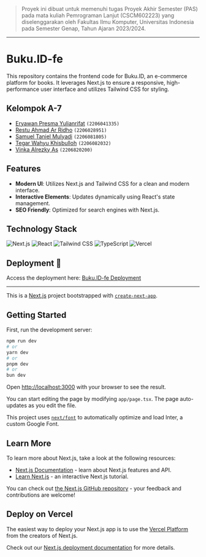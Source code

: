 > Proyek ini dibuat untuk memenuhi tugas Proyek Akhir Semester (PAS)
> pada mata kuliah Pemrograman Lanjut (CSCM602223) yang
> diselenggarakan oleh Fakultas Ilmu Komputer, Universitas Indonesia
> pada Semester Genap, Tahun Ajaran 2023/2024.

--------------------------------------------------------------------------------------------

# Buku.ID-fe

This repository contains the frontend code for Buku.ID, an e-commerce platform for books. It leverages Next.js to ensure a responsive, high-performance user interface and utilizes Tailwind CSS for styling.

## Kelompok A-7

-  [Eryawan Presma Yulianrifat](https://github.com/eryawww) `(2206041335)`<br>
-  [Restu Ahmad Ar Ridho](https://github.com/restuaar) `(2206028951)`<br>
-  [Samuel Taniel Mulyadi](https://github.com/SamuelTanielM) `(2206081805)`<br>
-  [Tegar Wahyu Khisbulloh](https://github.com/tegar-wahyu) `(2206082032)`<br>
-  [Vinka Alrezky As](https://github.com/vinkakniv) `(2206820200)`<br>

## Features

- **Modern UI**: Utilizes Next.js and Tailwind CSS for a clean and modern interface.
- **Interactive Elements**: Updates dynamically using React's state management.
- **SEO Friendly**: Optimized for search engines with Next.js.

## Technology Stack

![Next.js](https://img.shields.io/badge/Next.js-000000?style=for-the-badge&logo=next.js&logoColor=white)
![React](https://img.shields.io/badge/React-20232A?style=for-the-badge&logo=react&logoColor=61DAFB)
![Tailwind CSS](https://img.shields.io/badge/Tailwind_CSS-38B2AC?style=for-the-badge&logo=tailwind-css&logoColor=white)
![TypeScript](https://img.shields.io/badge/TypeScript-3178C6?style=for-the-badge&logo=typescript&logoColor=white)
![Vercel](https://img.shields.io/badge/Vercel-000000?style=for-the-badge&logo=vercel&logoColor=white)


## Deployment 🚀

Access the deployment here: [Buku.ID-fe Deployment](https://bukuid-adpro-a7.up.railway.app/)


--------------------------------------------------------------------------------------------


This is a [Next.js](https://nextjs.org/) project bootstrapped with [`create-next-app`](https://github.com/vercel/next.js/tree/canary/packages/create-next-app).

## Getting Started

First, run the development server:

```bash
npm run dev
# or
yarn dev
# or
pnpm dev
# or
bun dev
```

Open [http://localhost:3000](http://localhost:3000) with your browser to see the result.

You can start editing the page by modifying `app/page.tsx`. The page auto-updates as you edit the file.

This project uses [`next/font`](https://nextjs.org/docs/basic-features/font-optimization) to automatically optimize and load Inter, a custom Google Font.

## Learn More

To learn more about Next.js, take a look at the following resources:

- [Next.js Documentation](https://nextjs.org/docs) - learn about Next.js features and API.
- [Learn Next.js](https://nextjs.org/learn) - an interactive Next.js tutorial.

You can check out [the Next.js GitHub repository](https://github.com/vercel/next.js/) - your feedback and contributions are welcome!

## Deploy on Vercel

The easiest way to deploy your Next.js app is to use the [Vercel Platform](https://vercel.com/new?utm_medium=default-template&filter=next.js&utm_source=create-next-app&utm_campaign=create-next-app-readme) from the creators of Next.js.

Check out our [Next.js deployment documentation](https://nextjs.org/docs/deployment) for more details.
